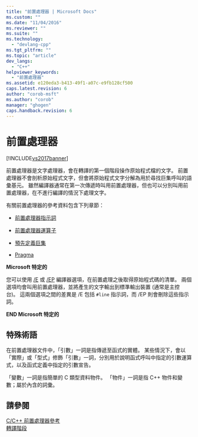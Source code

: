 ```yaml
---
title: "前置處理器 | Microsoft Docs"
ms.custom: ""
ms.date: "11/04/2016"
ms.reviewer: ""
ms.suite: ""
ms.technology: 
  - "devlang-cpp"
ms.tgt_pltfrm: ""
ms.topic: "article"
dev_langs: 
  - "C++"
helpviewer_keywords: 
  - "前置處理器"
ms.assetid: e120eda3-b413-49f1-a07c-e9fb128cf500
caps.latest.revision: 6
author: "corob-msft"
ms.author: "corob"
manager: "ghogen"
caps.handback.revision: 6
---
```

# 前置處理器
[!INCLUDE[vs2017banner](../assembler/inline/includes/vs2017banner.md)]

前置處理器是文字處理器，會在轉譯的第一個階段操作原始程式檔的文字。  前置處理器不會剖析原始程式文字，但會將原始程式文字分解為用於尋找巨集呼叫的語彙基元。  雖然編譯器通常在第一次傳遞時叫用前置處理器，但也可以分別叫用前置處理器，在不進行編譯的情況下處理文字。  
  
 有關前置處理器的參考資料包含下列章節：  
  
-   [前置處理器指示詞](../preprocessor/preprocessor-directives.md)  
  
-   [前置處理器運算子](../preprocessor/preprocessor-operators.md)  
  
-   [預先定義巨集](../preprocessor/predefined-macros.md)  
  
-   [Pragma](../preprocessor/pragma-directives-and-the-pragma-keyword.md)  
  
 **Microsoft 特定的**  
  
 您可以使用 [\/E](../build/reference/e-preprocess-to-stdout.md) 或 [\/EP](../build/reference/ep-preprocess-to-stdout-without-hash-line-directives.md) 編譯器選項，在前置處理之後取得原始程式碼的清單。  兩個選項均會叫用前置處理器，並將產生的文字輸出到標準輸出裝置 \(通常是主控台\)。  這兩個選項之間的差異是 \/E 包括 `#line` 指示詞，而 \/EP 則會刪除這些指示詞。  
  
 **END Microsoft 特定的**  
  
##  <a name="_predir_special_terminology"></a> 特殊術語  
 在前置處理器文件中，「引數」一詞是指傳遞至函式的實體。  某些情況下，會以「實際」或「型式」修飾「引數」一詞，分別用於說明函式呼叫中指定的引數運算式，以及函式定義中指定的引數宣告。  
  
 「變數」一詞是指簡單的 C 類型資料物件。  「物件」一詞是指 C\+\+ 物件和變數；屬於內含的詞彙。  
  
## 請參閱  
 [C\/C\+\+ 前置處理器參考](../preprocessor/c-cpp-preprocessor-reference.md)   
 [轉譯階段](../preprocessor/phases-of-translation.md)